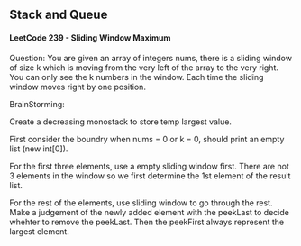 ## Stack and Queue

#### LeetCode 239 - Sliding Window Maximum

Question: You are given an array of integers nums, there is a sliding window of size k which is moving from the very left of the array to the very right. You can only see the k numbers in the window. Each time the sliding window moves right by one position.

BrainStorming:

Create a decreasing monostack to store temp largest value.

First consider the boundry when nums = 0 or k = 0, should print an empty list (new int[0]).

For the first three elements, use a empty sliding window first. There are not 3 elements in the window so we first determine the 1st element of the result list.

For the rest of the elements, use sliding window to go through the rest. Make a judgement of the newly added element with the peekLast to decide whehter to remove the peekLast. Then the peekFirst always represent the largest element.
